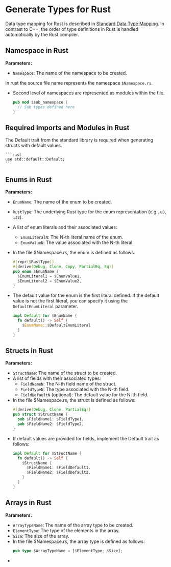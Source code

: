 # Generate Types for Rust

Data type mapping for Rust is described in [Standard Data Type Mapping](./StandardDataTypeMapping.MD).
In contrast to C++, the order of type definitions in Rust is handled automatically by the Rust compiler.

## Namespace in Rust

**Parameters:**
- `Namespace`: The name of the namespace to be created.

In rust the source file name represents the namespace `$Namespace.rs`.
- Second level of namespaces are represented as modules within the file.
  ```rust
  pub mod $sub_namespace {
    // Sub types defined here
  }
  ```

## Required Imports and Modules in Rust

The Default trait from the standard library is required when generating structs with default values.

    ```rust
    use std::default::Default;
    ```

## Enums in Rust

**Parameters:**
- `EnumName`: The name of the enum to be created.
- `RustType`: The underlying Rust type for the enum representation (e.g., `u8`, `i32`).
- A list of enum literals and their associated values:
  - `EnumLiteralN`: The N-th literal name of the enum.
  - `EnumValueN`: The value associated with the N-th literal.

- In the file $Namespace.rs, the enum is defined as follows:
    ```rust
    #[repr($RustType)]
    #[derive(Debug, Clone, Copy, PartialEq, Eq)]
    pub enum $EnumName {
      $EnumLiteral1 = $EnumValue1,
      $EnumLiteral2 = $EnumValue2,
    }
    ```

- The default value for the enum is the first literal defined.
  If the default value is not the first literal, you can specify it using the `DefaultEnumLiteral` parameter.
    ```rust
    impl Default for $EnumName {
      fn default() -> Self {
        $EnumName::$DefaultEnumLiteral
      }
    }
    ```

## Structs in Rust

**Parameters:**
- `StructName`: The name of the struct to be created.
- A list of fields with their associated types:
  - `FieldNameN`: The N-th field name of the struct.
  - `FieldTypeN`: The type associated with the N-th field.
  - `FieldDefaultN` (optional): The default value for the N-th field.
- In the file $Namespace.rs, the struct is defined as follows:
    ```rust
    #[derive(Debug, Clone, PartialEq)]
    pub struct $StructName {
      pub $FieldName1: $FieldType1,
      pub $FieldName2: $FieldType2,
    }
    ```
- If default values are provided for fields, implement the Default trait as follows:
    ```rust
    impl Default for $StructName {
      fn default() -> Self {
        $StructName {
          $FieldName1: $FieldDefault1,
          $FieldName2: $FieldDefault2,
        }
      }
    }
    ``` 

## Arrays in Rust

**Parameters:**
- `ArrayTypeName`: The name of the array type to be created.
- `ElementType`: The type of the elements in the array.
- `Size`: The size of the array.
- In the file $Namespace.rs, the array type is defined as follows:
    ```rust
    pub type $ArrayTypeName = [$ElementType; $Size];
    ```
-

